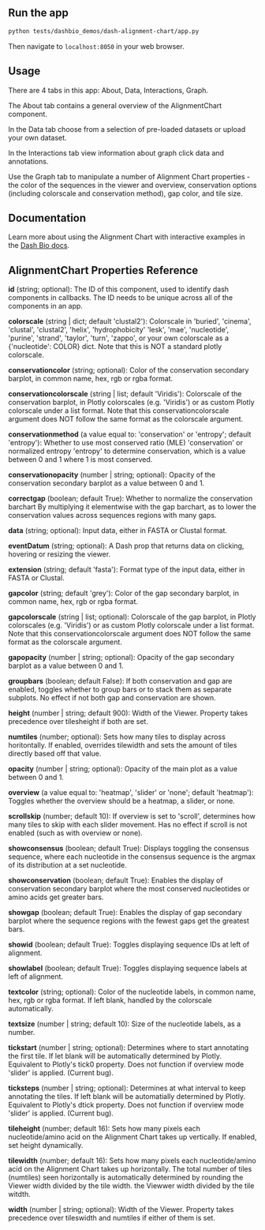 ## Run the app

```bash
python tests/dashbio_demos/dash-alignment-chart/app.py
```
Then navigate to `localhost:8050` in your web browser.

## Usage

There are 4 tabs in this app: About, Data, Interactions, Graph.

The About tab contains a general overview of the AlignmentChart component.

In the Data tab choose from a selection of pre-loaded datasets or upload your own dataset.

In the Interactions tab view information about graph click data and annotations.

Use the Graph tab to manipulate a number of Alignment Chart properties - the color of the
sequences in the viewer and overview, conservation options (including colorscale and conservation method), gap color, and tile size.

## Documentation

Learn more about using the Alignment Chart with interactive examples in the [Dash Bio docs](https://dash.plotly.com/dash-bio/alignmentchart).


## AlignmentChart Properties Reference


**id** (string; optional): The ID of this component, used to identify dash components in callbacks. The ID needs to be unique across all of the components in an app.

**colorscale** (string | dict; default 'clustal2'): Colorscale in 'buried', 'cinema', 'clustal', 'clustal2', 'helix', 'hydrophobicity' 'lesk', 'mae', 'nucleotide', 'purine', 'strand', 'taylor', 'turn', 'zappo', or your own colorscale as a {'nucleotide': COLOR} dict. Note that this is NOT a standard plotly colorscale.

**conservationcolor** (string; optional): Color of the conservation secondary barplot, in common name, hex, rgb or rgba format.

**conservationcolorscale** (string | list; default 'Viridis'): Colorscale of the conservation barplot, in Plotly colorscales (e.g. 'Viridis') or as custom Plotly colorscale under a list format. Note that this conservationcolorscale argument does NOT follow the same format as the colorscale argument.

**conservationmethod** (a value equal to: 'conservation' or 'entropy'; default 'entropy'): Whether to use most conserved ratio (MLE) 'conservation' or normalized entropy 'entropy' to determine conservation, which is a value between 0 and 1 where 1 is most conserved.

**conservationopacity** (number | string; optional): Opacity of the conservation secondary barplot as a value between 0 and 1.

**correctgap** (boolean; default True): Whether to normalize the conservation barchart By multiplying it elementwise with the gap barchart, as to lower the conservation values across sequences regions with many gaps.

**data** (string; optional): Input data, either in FASTA or Clustal format.

**eventDatum** (string; optional): A Dash prop that returns data on clicking, hovering or resizing the viewer.

**extension** (string; default 'fasta'): Format type of the input data, either in FASTA or Clustal.

**gapcolor** (string; default 'grey'): Color of the gap secondary barplot, in common name, hex, rgb or rgba format.

**gapcolorscale** (string | list; optional): Colorscale of the gap barplot, in Plotly colorscales (e.g. 'Viridis') or as custom Plotly colorscale under a list format. Note that this conservationcolorscale argument does NOT follow the same format as the colorscale argument.

**gapopacity** (number | string; optional): Opacity of the gap secondary barplot as a value between 0 and 1.

**groupbars** (boolean; default False): If both conservation and gap are enabled, toggles whether to group bars or to stack them as separate subplots. No effect if not both gap and conservation are shown.

**height** (number | string; default 900): Width of the Viewer. Property takes precedence over tilesheight if both are set.

**numtiles** (number; optional): Sets how many tiles to display across horitontally. If enabled, overrides tilewidth and sets the amount of tiles directly based off that value.

**opacity** (number | string; optional): Opacity of the main plot as a value between 0 and 1.

**overview** (a value equal to: 'heatmap', 'slider' or 'none'; default 'heatmap'): Toggles whether the overview should be a heatmap, a slider, or none.

**scrollskip** (number; default 10): If overview is set to 'scroll', determines how many tiles to skip with each slider movement. Has no effect if scroll is not enabled (such as with overview or none).

**showconsensus** (boolean; default True): Displays toggling the consensus sequence, where each nucleotide in the consensus sequence is the argmax of its distribution at a set nucleotide.

**showconservation** (boolean; default True): Enables the display of conservation secondary barplot where the most conserved nucleotides or amino acids get greater bars.

**showgap** (boolean; default True): Enables the display of gap secondary barplot where the sequence regions with the fewest gaps get the greatest bars.

**showid** (boolean; default True): Toggles displaying sequence IDs at left of alignment.

**showlabel** (boolean; default True): Toggles displaying sequence labels at left of alignment.

**textcolor** (string; optional): Color of the nucleotide labels, in common name, hex, rgb or rgba format. If left blank, handled by the colorscale automatically.

**textsize** (number | string; default 10): Size of the nucleotide labels, as a number.

**tickstart** (number | string; optional): Determines where to start annotating the first tile. If let blank will be automatically determined by Plotly. Equivalent to Plotly's tick0 property. Does not function if overview mode 'slider' is applied. (Current bug).

**ticksteps** (number | string; optional): Determines at what interval to keep annotating the tiles. If left blank will be automatially determined by Plotly. Equivalent to Plotly's dtick property. Does not function if overview mode 'slider' is applied. (Current bug).

**tileheight** (number; default 16): Sets how many pixels each nucleotide/amino acid on the Alignment Chart takes up vertically. If enabled, set height dynamically.

**tilewidth** (number; default 16): Sets how many pixels each nucleotide/amino acid on the Alignment Chart takes up horizontally. The total number of tiles (numtiles) seen horizontally is automatically determined by rounding the Viewer width divided by the tile width. the Viewwer width divided by the tile witdth.

**width** (number | string; optional): Width of the Viewer. Property takes precedence over tileswidth and numtiles if either of them is set.

